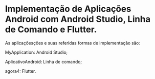# Implementação de Aplicações Android com Android Studio, Linha de Comando e Flutter.
As aplicaçõesções e suas referidas formas de implementação são:

MyApplication: Android Studio;

AplicativoAndroid: Linha de comando;

agora4: Flutter.

